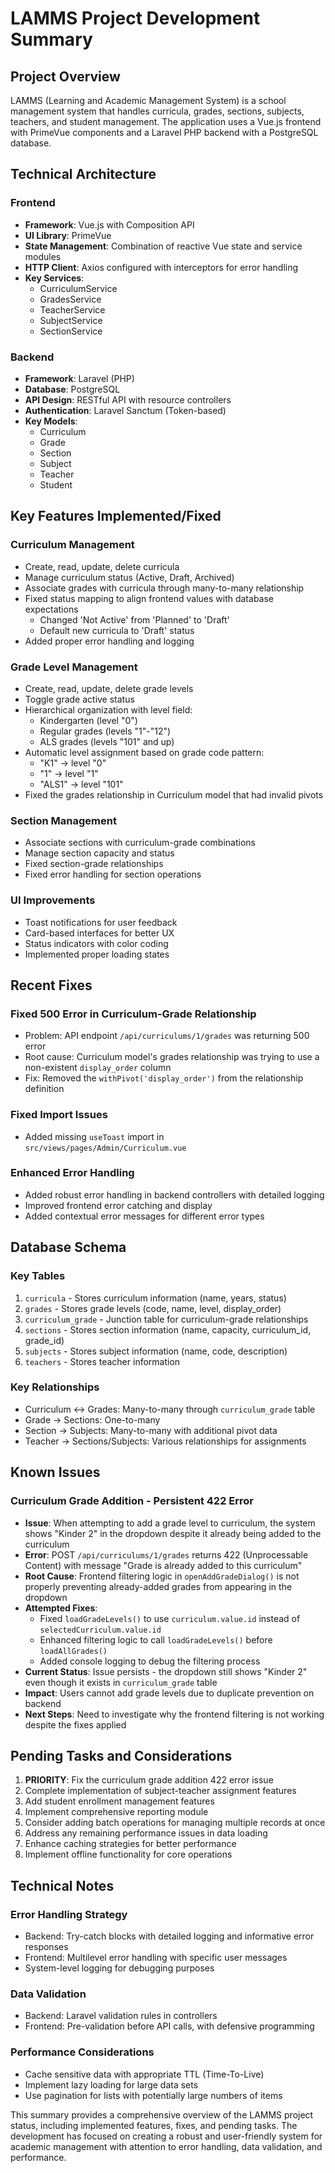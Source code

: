 # LAMMS Project Development Summary

## Project Overview
LAMMS (Learning and Academic Management System) is a school management system that handles curricula, grades, sections, subjects, teachers, and student management. The application uses a Vue.js frontend with PrimeVue components and a Laravel PHP backend with a PostgreSQL database.

## Technical Architecture

### Frontend
- **Framework**: Vue.js with Composition API
- **UI Library**: PrimeVue
- **State Management**: Combination of reactive Vue state and service modules
- **HTTP Client**: Axios configured with interceptors for error handling
- **Key Services**: 
  - CurriculumService
  - GradesService
  - TeacherService
  - SubjectService
  - SectionService

### Backend
- **Framework**: Laravel (PHP)
- **Database**: PostgreSQL
- **API Design**: RESTful API with resource controllers
- **Authentication**: Laravel Sanctum (Token-based)
- **Key Models**:
  - Curriculum
  - Grade
  - Section
  - Subject
  - Teacher
  - Student

## Key Features Implemented/Fixed

### Curriculum Management
- Create, read, update, delete curricula
- Manage curriculum status (Active, Draft, Archived)
- Associate grades with curricula through many-to-many relationship
- Fixed status mapping to align frontend values with database expectations
  - Changed 'Not Active' from 'Planned' to 'Draft'
  - Default new curricula to 'Draft' status
- Added proper error handling and logging

### Grade Level Management
- Create, read, update, delete grade levels
- Toggle grade active status
- Hierarchical organization with level field:
  - Kindergarten (level "0") 
  - Regular grades (levels "1"-"12")
  - ALS grades (levels "101" and up)
- Automatic level assignment based on grade code pattern:
  - "K1" → level "0"
  - "1" → level "1"
  - "ALS1" → level "101"
- Fixed the grades relationship in Curriculum model that had invalid pivots

### Section Management
- Associate sections with curriculum-grade combinations
- Manage section capacity and status
- Fixed section-grade relationships
- Fixed error handling for section operations

### UI Improvements
- Toast notifications for user feedback
- Card-based interfaces for better UX
- Status indicators with color coding
- Implemented proper loading states

## Recent Fixes

### Fixed 500 Error in Curriculum-Grade Relationship
- Problem: API endpoint `/api/curriculums/1/grades` was returning 500 error
- Root cause: Curriculum model's grades relationship was trying to use a non-existent `display_order` column
- Fix: Removed the `withPivot('display_order')` from the relationship definition

### Fixed Import Issues
- Added missing `useToast` import in `src/views/pages/Admin/Curriculum.vue`

### Enhanced Error Handling
- Added robust error handling in backend controllers with detailed logging
- Improved frontend error catching and display
- Added contextual error messages for different error types

## Database Schema

### Key Tables
1. `curricula` - Stores curriculum information (name, years, status)
2. `grades` - Stores grade levels (code, name, level, display_order)
3. `curriculum_grade` - Junction table for curriculum-grade relationships
4. `sections` - Stores section information (name, capacity, curriculum_id, grade_id)
5. `subjects` - Stores subject information (name, code, description)
6. `teachers` - Stores teacher information

### Key Relationships
- Curriculum ↔ Grades: Many-to-many through `curriculum_grade` table
- Grade → Sections: One-to-many
- Section → Subjects: Many-to-many with additional pivot data
- Teacher → Sections/Subjects: Various relationships for assignments

## Known Issues

### Curriculum Grade Addition - Persistent 422 Error
- **Issue**: When attempting to add a grade level to curriculum, the system shows "Kinder 2" in the dropdown despite it already being added to the curriculum
- **Error**: POST `/api/curriculums/1/grades` returns 422 (Unprocessable Content) with message "Grade is already added to this curriculum"
- **Root Cause**: Frontend filtering logic in `openAddGradeDialog()` is not properly preventing already-added grades from appearing in the dropdown
- **Attempted Fixes**:
  - Fixed `loadGradeLevels()` to use `curriculum.value.id` instead of `selectedCurriculum.value.id`
  - Enhanced filtering logic to call `loadGradeLevels()` before `loadAllGrades()`
  - Added console logging to debug the filtering process
- **Current Status**: Issue persists - the dropdown still shows "Kinder 2" even though it exists in `curriculum_grade` table
- **Impact**: Users cannot add grade levels due to duplicate prevention on backend
- **Next Steps**: Need to investigate why the frontend filtering is not working despite the fixes applied

## Pending Tasks and Considerations

1. **PRIORITY**: Fix the curriculum grade addition 422 error issue
2. Complete implementation of subject-teacher assignment features
3. Add student enrollment management features
4. Implement comprehensive reporting module
5. Consider adding batch operations for managing multiple records at once
6. Address any remaining performance issues in data loading
7. Enhance caching strategies for better performance
8. Implement offline functionality for core operations

## Technical Notes

### Error Handling Strategy
- Backend: Try-catch blocks with detailed logging and informative error responses
- Frontend: Multilevel error handling with specific user messages
- System-level logging for debugging purposes

### Data Validation
- Backend: Laravel validation rules in controllers
- Frontend: Pre-validation before API calls, with defensive programming

### Performance Considerations
- Cache sensitive data with appropriate TTL (Time-To-Live)
- Implement lazy loading for large data sets
- Use pagination for lists with potentially large numbers of items

This summary provides a comprehensive overview of the LAMMS project status, including implemented features, fixes, and pending tasks. The development has focused on creating a robust and user-friendly system for academic management with attention to error handling, data validation, and performance.
